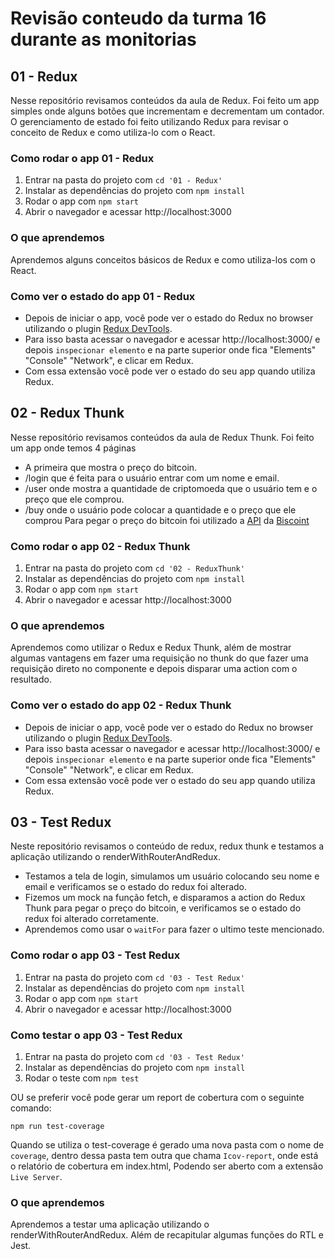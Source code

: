 # Revisão conteudo da turma 16 durante as monitorias

## 01 - Redux

Nesse repositório revisamos conteúdos da aula de Redux. Foi feito um app simples onde alguns botões que incrementam e decrementam um contador.
O gerenciamento de estado foi feito utilizando Redux para revisar o conceito de Redux e como utiliza-lo com o React.

### Como rodar o app 01 - Redux

1. Entrar na pasta do projeto com `cd '01 - Redux'`
2. Instalar as dependências do projeto com `npm install`
3. Rodar o app com `npm start`
4. Abrir o navegador e acessar http://localhost:3000

### O que aprendemos

Aprendemos alguns conceitos básicos de Redux e como utiliza-los com o React.

### Como ver o estado do app 01 - Redux

 - Depois de iniciar o app, você pode ver o estado do Redux no browser utilizando o plugin [Redux DevTools](https://chrome.google.com/webstore/detail/redux-devtools/lmhkpmbekcpmknklioeibfkpmmfibljd?hl=pt-BR).
 - Para isso basta acessar o navegador e acessar http://localhost:3000/ e depois `inspecionar elemento` e na parte superior onde fica "Elements" "Console" "Network", e clicar em Redux.
 - Com essa extensão você pode ver o estado do seu app quando utiliza Redux.

## 02 - Redux Thunk

Nesse repositório revisamos conteúdos da aula de Redux Thunk. Foi feito um app onde temos 4 páginas
- A primeira que mostra o preço do bitcoin.
- /login que é feita para o usuário entrar com um nome e email.
- /user onde mostra a quantidade de criptomoeda que o usuário tem e o preço que ele comprou.
- /buy onde o usuário pode colocar a quantidade e o preço que ele comprou
Para pegar o preço do bitcoin foi utilizado a [API](https://biscoint.io/docs/api) da [Biscoint](https://biscoint.io/buy/btc/brl?amount=1000&isQuote=true) 

### Como rodar o app 02 - Redux Thunk

1. Entrar na pasta do projeto com `cd '02 - ReduxThunk'`
2. Instalar as dependências do projeto com `npm install`
3. Rodar o app com `npm start`
4. Abrir o navegador e acessar http://localhost:3000

### O que aprendemos

Aprendemos como utilizar o Redux e Redux Thunk, além de mostrar algumas vantagens em fazer uma requisição no thunk do que fazer uma requisição direto no componente e depois disparar uma action com o resultado.

### Como ver o estado do app 02 - Redux Thunk

 - Depois de iniciar o app, você pode ver o estado do Redux no browser utilizando o plugin [Redux DevTools](https://chrome.google.com/webstore/detail/redux-devtools/lmhkpmbekcpmknklioeibfkpmmfibljd?hl=pt-BR).
 - Para isso basta acessar o navegador e acessar http://localhost:3000/ e depois `inspecionar elemento` e na parte superior onde fica "Elements" "Console" "Network", e clicar em Redux.
 - Com essa extensão você pode ver o estado do seu app quando utiliza Redux.

## 03 - Test Redux

Neste repositório revisamos o conteúdo de redux, redux thunk e testamos a aplicação utilizando o renderWithRouterAndRedux.
- Testamos a tela de login, simulamos um usuário colocando seu nome e email e verificamos se o estado do redux foi alterado.
- Fizemos um mock na função fetch, e disparamos a action do Redux Thunk para pegar o preço do bitcoin, e verificamos se o estado do redux foi alterado corretamente.
- Aprendemos como usar o `waitFor` para fazer o ultimo teste mencionado.

### Como rodar o app 03 - Test Redux

1. Entrar na pasta do projeto com `cd '03 - Test Redux'`
2. Instalar as dependências do projeto com `npm install`
3. Rodar o app com `npm start`
4. Abrir o navegador e acessar http://localhost:3000

### Como testar o app 03 - Test Redux

1. Entrar na pasta do projeto com `cd '03 - Test Redux'`
2. Instalar as dependências do projeto com `npm install`
3. Rodar o teste com `npm test`

OU se preferir você pode gerar um report de cobertura com o seguinte comando:

`npm run test-coverage`

Quando se utiliza o test-coverage é gerado uma nova pasta com o nome de `coverage`, dentro dessa pasta tem outra que chama `Icov-report`, onde está o relatório de cobertura em index.html, Podendo ser aberto com a extensão `Live Server`.

### O que aprendemos

Aprendemos a testar uma aplicação utilizando o renderWithRouterAndRedux. Além de recapitular algumas funções do RTL e Jest.

